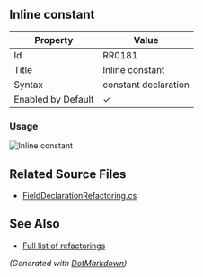 ## Inline constant

| Property           | Value                |
| ------------------ | -------------------- |
| Id                 | RR0181               |
| Title              | Inline constant      |
| Syntax             | constant declaration |
| Enabled by Default | &#x2713;             |

### Usage

![Inline constant](../../images/refactorings/InlineConstant.png)

## Related Source Files

* [FieldDeclarationRefactoring.cs](../../src/Refactorings/CSharp/Refactorings/FieldDeclarationRefactoring.cs)

## See Also

* [Full list of refactorings](Refactorings.md)

*\(Generated with [DotMarkdown](http://github.com/JosefPihrt/DotMarkdown)\)*